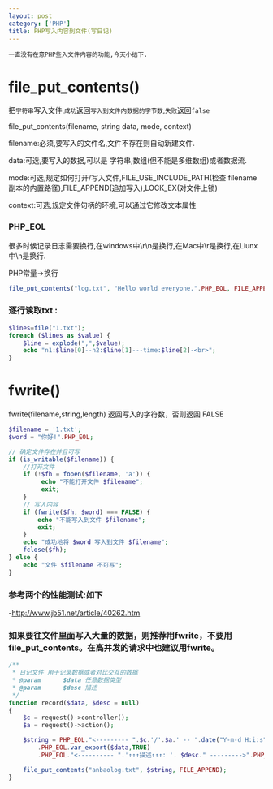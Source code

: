 ```yaml
---
layout: post
category: ['PHP']
title: PHP写入内容到文件(写日记)
---
```

`一直没有在意PHP些入文件内容的功能,今天小结下.`

# file_put_contents()
把`字符串`写入文件,`成功`返回`写入到文件内数据的字节数`,`失败`返回`false`

file_put_contents(filename, string data, mode, context)

filename:必须,要写入的文件名,文件不存在则自动新建文件.

data:可选,要写入的数据,可以是 字符串,数组(但不能是多维数组)或者数据流.

mode:可选,规定如何打开/写入文件,FILE_USE_INCLUDE_PATH(检查 filename 副本的内置路径),FILE_APPEND(追加写入),LOCK_EX(对文件上锁)

context:可选,规定文件句柄的环境,可以通过它修改文本属性


### PHP_EOL
很多时候记录日志需要换行,在windows中\r\n是换行,在Mac中\r是换行,在Liunx中\n是换行.

PHP常量->换行
```php
file_put_contents("log.txt", "Hello world everyone.".PHP_EOL, FILE_APPEND);
```
### 逐行读取txt :
```php
$lines=file("1.txt");
foreach ($lines as $value) {
	$line = explode(",",$value);
	echo "n1:$line[0]--n2:$line[1]---time:$line[2]-<br>";
}
```

# fwrite()
fwrite(filename,string,length)
返回写入的字符数，否则返回 FALSE
```php
$filename = '1.txt';
$word = "你好!".PHP_EOL;

// 确定文件存在并且可写
if (is_writable($filename)) {
    //打开文件
    if (!$fh = fopen($filename, 'a')) {
         echo "不能打开文件 $filename";
         exit;
    }
    // 写入内容
    if (fwrite($fh, $word) === FALSE) {
        echo "不能写入到文件 $filename";
        exit;
    }
    echo "成功地将 $word 写入到文件 $filename";
    fclose($fh);
} else {
    echo "文件 $filename 不可写";
}
```

### 参考两个的性能测试:如下

-<http://www.jb51.net/article/40262.htm>

### 如果要往文件里面写入大量的数据，则推荐用fwrite，不要用file_put_contents。在高并发的请求中也建议用fwrite。


```php
/**
 * 日记文件 用于记录数据或者对比交互的数据
 * @param      $data 任意数据类型
 * @param      $desc 描述
 */
function record($data, $desc = null)
{
    $c = request()->controller();
    $a = request()->action();

    $string = PHP_EOL."<--------- ".$c.'/'.$a.' -- '.date("Y-m-d H:i:s", time())." --------->"
        .PHP_EOL.var_export($data,TRUE)
        .PHP_EOL."<---------- ".'↑↑↑描述↑↑↑: '. $desc." --------->".PHP_EOL.PHP_EOL;

    file_put_contents("anbaolog.txt", $string, FILE_APPEND);
}
```